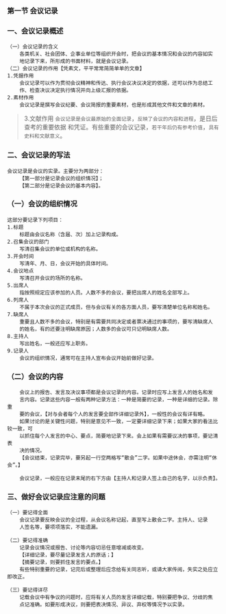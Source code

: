 ### 第一节 会议记录
### 一、会议记录概述
    （一）会议记录的含义
        各类机关、社会团体、企事业单位等组织开会时，把会议的基本情况和会议的内容如实
        地记录下来，所形成的书面材料，就是会议记录。
    （二）会议记录的作用【凭素文，平平常常简简单单的文章】
    1.凭据作用
        会议记录可以作为贯彻会议精神和传达、执行会议决议决定的依据，还可以作为总结工
        作、检查决议决定执行情况并向上级汇报的依据。
    2.素材作用
        会议记录是撰写会议纪要、会议简报的重要素材，也是形成其他文件和文章的素材。
>   3.文献作用
        `会议记录是会议最原始的全面记录`，`反映了会议的内容和进程`，是日后查考的重要依据
        和凭证。有些重要的会议记录，`若干年后仍有参考价值`，`具有史料和文献意义`。
        
### 二、会议记录的写法
    会议记录是会议的实录。主要分为两部分：
        【第一部分是记录会议的组织情况】；
        【第二部分是记录会议的基本内容】。
        
### （一）会议的组织情况
    这部分要记录下列项目：
    1.标题
        标题由会议名称（含届、次）加上记录构成。
    2.召集会议的部门
        写清召集会议的单位或机构的名称。
    3.开会时间
        写清年、月、日，会议开始的具体时间。
    4.会议地点
        写清召开会议的场所的名称。
    5.出席人
        指按照规定应该参加的人员。人数不多的会议，要把出席人的姓名全部写上。
    6.列席人
        不属于本次会议的正式成员，但与会议有关的各方面人员，要写清楚单位名称和姓名。
    7.缺席人
        重要且人数不多的会议，特别是有需要共同决定或者票决通过的事项的，要写清缺席人
        的姓名，有的还要注明缺席原因；人数多的会议可只记明缺席人数。
    8.主持人
        写出姓名，一般还应写上职务。
    9.记录人
        会议的组织情况，通常可在主持人宣布会议开始前做好记录。
        
### （二）会议的内容
        会议上的报告、发言及决议事项都是会议记录的内容。记录时应写上发言人的姓名和发
        言内容。记录这些内容一般有两种记录方法：一种是简要的记录，一种是详细的记录。除重
        要的会议，【对与会者每个人的发言要全部作详细记录外】，一般性的会议有详有略。
        如果讨论的是关键性问题，特别是意见不一致，一定要详细记录下来；如果大家的看法比较一致，可
        以抓住每个人发言的中心、要点，简要地记录下来。会上如果有需要议决的事项，要记清表
        决的情况。
        【会议结束，记录完毕，要另起一行空两格写“散会”二字。如果中途休会，亦需注明“休会”。】
        
        会议记录，一般应在记录末尾的右下方由【主持人和记录人签上自己的名字，以示负责】。
    
### 三、做好会议记录应注意的问题
    （一）要记得全面
        会议记录要反映会议的全过程，从会议名称记起，直至写上散会二字。主持人、记录
        人签名等，要项项落实，不能遗漏。
        
    （二）要记得准确
        记录会议情况或报告、讨论等内容切忌任意增减或改变。
        【详细记录，要尽量记录发言人的原话；】
        【摘要记录，则要抓住发言的要点。】
        有些特别重要的记录，记完后或整理后应念给有关同志听，或请大家传阅，失实之处应立即改正。
        
    （三）要记得详尽
        记载会议中有争议的问题时，应将有关人员的发言详细记载，特别要把争议、分歧的焦
        点记准确。如要形成决议，则要把表决情况、异议、弃权等情况予以实录。
